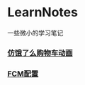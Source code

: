 # LearnNotes
一些微小的学习笔记

### [仿饿了么购物车动画](https://github.com/xiejinpeng007/LearnNotes/blob/master/ElemeAnim/elemeanim.md)  
### [FCM配置](https://github.com/xiejinpeng007/LearnNotes/blob/master/FcmSetup/FirebaseNotification_Setup.md)
